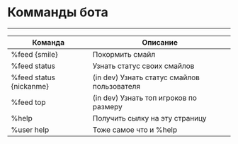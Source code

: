 # Комманды бота
___

| Команда                 | Описание                                    |
|-------------------------|---------------------------------------------|
| %feed {smile}           | Покормить смайл                             |
| %feed status            | Узнать статус своих смайлов                 |
| %feed status {nickanme} | (in dev) Узнать статус смайлов пользователя |
| %feed top               | (in dev) Узнать топ игроков по размеру      |
| %help                   | Получить сылку на эту страницу              |
| %user help              | Тоже самое что и %help                      |
